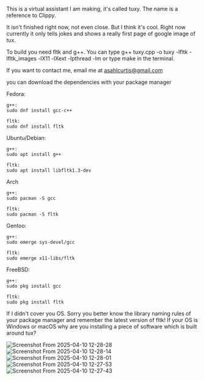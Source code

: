 This is a virtual assistant I am making, it's called tuxy. The name is a reference to Clippy.

It isn't finished right now, not even close. But I think it's cool. Right now currently it only tells jokes and shows a really first page of google image of tux.

To build you need fltk and g++. You can type g++ tuxy.cpp -o tuxy -lfltk -lfltk_images -lX11 -lXext -lpthread -lm or type make in the terminal.

If you want to contact me, email me at asahlcurtis@gmail.com

you can download the dependencies with your package manager

Fedora:

	g++:
	sudo dnf install gcc-c++

	fltk:
	sudo dnf install fltk

Ubuntu/Debian:
	
	g++:
	sudo apt install g++

	fltk:
	sudo apt install libfltk1.3-dev

Arch
	
	g++:
	sudo pacman -S gcc

	fltk:
	sudo pacman -S fltk

Gentoo:
	
	g++:
	sudo emerge sys-devel/gcc

	fltk:
	sudo emerge x11-libs/fltk

FreeBSD:

	g++:
	sudo pkg install gcc

	fltk:
	sudo pkg install fltk

If I didn't cover you OS. Sorry you better know the library naming rules of your package manager and remember the latest version of fltk!
If your OS is Windows or macOS why are you installing a piece of software which is built around tux?


![Screenshot From 2025-04-10 12-28-28](https://github.com/user-attachments/assets/4b4089c6-540e-47aa-981a-68c6040429fb)
![Screenshot From 2025-04-10 12-28-14](https://github.com/user-attachments/assets/c3d24303-d9b6-4953-961d-afba28060125)
![Screenshot From 2025-04-10 12-28-01](https://github.com/user-attachments/assets/894180bd-f5a3-48b0-8f15-12dddf9d3be2)
![Screenshot From 2025-04-10 12-27-53](https://github.com/user-attachments/assets/0d0980f0-740c-47ac-a4f1-ec4fff3bec1a)
![Screenshot From 2025-04-10 12-27-43](https://github.com/user-attachments/assets/a27374dc-33e7-4233-b900-095852cef11c)
